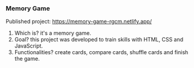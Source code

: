 ### Memory Game

Published project: https://memory-game-rgcm.netlify.app/

1. Which is? it's a memory game.
2. Goal? this project was developed to train skills with HTML, CSS and JavaScript.
3. Functionalities? create cards, compare cards, shuffle cards and finish the game.

